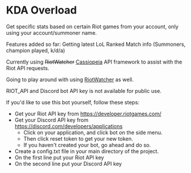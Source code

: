 # KDA Overload
Get specific stats based on certain Riot games from your account, only using your account/summoner name.

Features added so far: Getting latest LoL Ranked Match info (Summoners, champion played, k/d/a)

Currently using ~~RiotWatcher~~ [Cassiopeia](https://github.com/meraki-analytics/cassiopeia) API framework to assist with the Riot API requests.

Going to play around with using [RiotWatcher](https://github.com/pseudonym117/Riot-Watcher) as well.

RIOT_API and Discord bot API key is not available for public use.

If you'd like to use this bot yourself, follow these steps:

- Get your Riot API key from https://developer.riotgames.com/
- Get your Discord API key from https://discord.com/developers/applications
  - Click on your application, and click bot on the side menu. 
  - Then click reset token to get your new token.
  - If you haven't created your bot, go ahead and do so.
- Create a config.txt file in your main directory of the project. 
- On the first line put your Riot API key
- On the second line put your Discord API key
